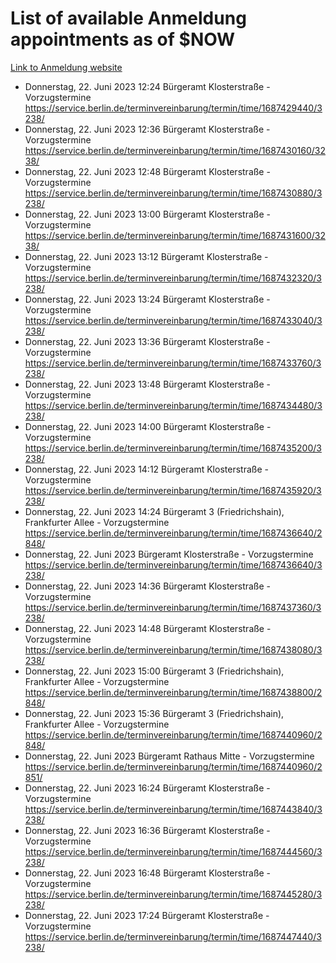 # List of available Anmeldung appointments as of $NOW
[Link to Anmeldung website](https://service.berlin.de/terminvereinbarung/termin/tag.php?termin=1&anliegen[]=120686&dienstleisterlist=122210,122217,327316,122219,327312,122227,327314,122231,327346,122243,327348,122254,122252,329742,122260,329745,122262,329748,122271,327278,122273,327274,122277,327276,330436,122280,327294,122282,327290,122284,327292,122291,327270,122285,327266,122286,327264,122296,327268,150230,329760,122297,327286,122294,327284,122312,329763,122314,329775,122304,327330,122311,327334,122309,327332,317869,122281,327352,122279,329772,122283,122276,327324,122274,327326,122267,329766,122246,327318,122251,327320,122257,327322,122208,327298,122226,327300&herkunft=http%3A%2F%2Fservice.berlin.de%2Fdienstleistung%2F120686%2F)
- Donnerstag, 22. Juni 2023 12:24 Bürgeramt Klosterstraße - Vorzugstermine https://service.berlin.de/terminvereinbarung/termin/time/1687429440/3238/
- Donnerstag, 22. Juni 2023 12:36 Bürgeramt Klosterstraße - Vorzugstermine https://service.berlin.de/terminvereinbarung/termin/time/1687430160/3238/
- Donnerstag, 22. Juni 2023 12:48 Bürgeramt Klosterstraße - Vorzugstermine https://service.berlin.de/terminvereinbarung/termin/time/1687430880/3238/
- Donnerstag, 22. Juni 2023 13:00 Bürgeramt Klosterstraße - Vorzugstermine https://service.berlin.de/terminvereinbarung/termin/time/1687431600/3238/
- Donnerstag, 22. Juni 2023 13:12 Bürgeramt Klosterstraße - Vorzugstermine https://service.berlin.de/terminvereinbarung/termin/time/1687432320/3238/
- Donnerstag, 22. Juni 2023 13:24 Bürgeramt Klosterstraße - Vorzugstermine https://service.berlin.de/terminvereinbarung/termin/time/1687433040/3238/
- Donnerstag, 22. Juni 2023 13:36 Bürgeramt Klosterstraße - Vorzugstermine https://service.berlin.de/terminvereinbarung/termin/time/1687433760/3238/
- Donnerstag, 22. Juni 2023 13:48 Bürgeramt Klosterstraße - Vorzugstermine https://service.berlin.de/terminvereinbarung/termin/time/1687434480/3238/
- Donnerstag, 22. Juni 2023 14:00 Bürgeramt Klosterstraße - Vorzugstermine https://service.berlin.de/terminvereinbarung/termin/time/1687435200/3238/
- Donnerstag, 22. Juni 2023 14:12 Bürgeramt Klosterstraße - Vorzugstermine https://service.berlin.de/terminvereinbarung/termin/time/1687435920/3238/
- Donnerstag, 22. Juni 2023 14:24 Bürgeramt 3 (Friedrichshain), Frankfurter Allee - Vorzugstermine https://service.berlin.de/terminvereinbarung/termin/time/1687436640/2848/
- Donnerstag, 22. Juni 2023  Bürgeramt Klosterstraße - Vorzugstermine https://service.berlin.de/terminvereinbarung/termin/time/1687436640/3238/
- Donnerstag, 22. Juni 2023 14:36 Bürgeramt Klosterstraße - Vorzugstermine https://service.berlin.de/terminvereinbarung/termin/time/1687437360/3238/
- Donnerstag, 22. Juni 2023 14:48 Bürgeramt Klosterstraße - Vorzugstermine https://service.berlin.de/terminvereinbarung/termin/time/1687438080/3238/
- Donnerstag, 22. Juni 2023 15:00 Bürgeramt 3 (Friedrichshain), Frankfurter Allee - Vorzugstermine https://service.berlin.de/terminvereinbarung/termin/time/1687438800/2848/
- Donnerstag, 22. Juni 2023 15:36 Bürgeramt 3 (Friedrichshain), Frankfurter Allee - Vorzugstermine https://service.berlin.de/terminvereinbarung/termin/time/1687440960/2848/
- Donnerstag, 22. Juni 2023  Bürgeramt Rathaus Mitte - Vorzugstermine https://service.berlin.de/terminvereinbarung/termin/time/1687440960/2851/
- Donnerstag, 22. Juni 2023 16:24 Bürgeramt Klosterstraße - Vorzugstermine https://service.berlin.de/terminvereinbarung/termin/time/1687443840/3238/
- Donnerstag, 22. Juni 2023 16:36 Bürgeramt Klosterstraße - Vorzugstermine https://service.berlin.de/terminvereinbarung/termin/time/1687444560/3238/
- Donnerstag, 22. Juni 2023 16:48 Bürgeramt Klosterstraße - Vorzugstermine https://service.berlin.de/terminvereinbarung/termin/time/1687445280/3238/
- Donnerstag, 22. Juni 2023 17:24 Bürgeramt Klosterstraße - Vorzugstermine https://service.berlin.de/terminvereinbarung/termin/time/1687447440/3238/

